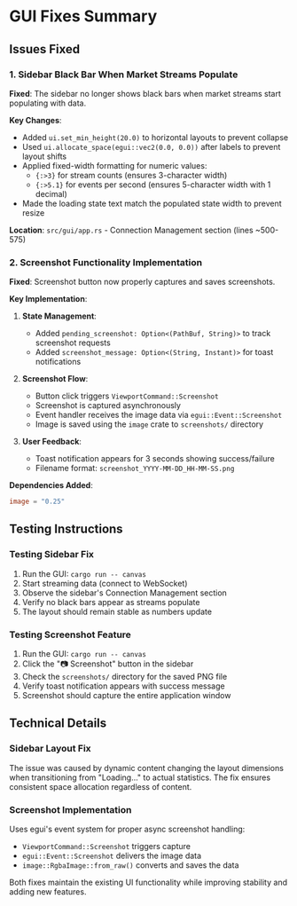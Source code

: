 # GUI Fixes Summary

## Issues Fixed

### 1. Sidebar Black Bar When Market Streams Populate

**Fixed**: The sidebar no longer shows black bars when market streams start populating with data.

**Key Changes**:
- Added `ui.set_min_height(20.0)` to horizontal layouts to prevent collapse
- Used `ui.allocate_space(egui::vec2(0.0, 0.0))` after labels to prevent layout shifts
- Applied fixed-width formatting for numeric values:
  - `{:>3}` for stream counts (ensures 3-character width)
  - `{:>5.1}` for events per second (ensures 5-character width with 1 decimal)
- Made the loading state text match the populated state width to prevent resize

**Location**: `src/gui/app.rs` - Connection Management section (lines ~500-575)

### 2. Screenshot Functionality Implementation

**Fixed**: Screenshot button now properly captures and saves screenshots.

**Key Implementation**:
1. **State Management**:
   - Added `pending_screenshot: Option<(PathBuf, String)>` to track screenshot requests
   - Added `screenshot_message: Option<(String, Instant)>` for toast notifications

2. **Screenshot Flow**:
   - Button click triggers `ViewportCommand::Screenshot`
   - Screenshot is captured asynchronously
   - Event handler receives the image data via `egui::Event::Screenshot`
   - Image is saved using the `image` crate to `screenshots/` directory

3. **User Feedback**:
   - Toast notification appears for 3 seconds showing success/failure
   - Filename format: `screenshot_YYYY-MM-DD_HH-MM-SS.png`

**Dependencies Added**:
```toml
image = "0.25"
```

## Testing Instructions

### Testing Sidebar Fix
1. Run the GUI: `cargo run -- canvas`
2. Start streaming data (connect to WebSocket)
3. Observe the sidebar's Connection Management section
4. Verify no black bars appear as streams populate
5. The layout should remain stable as numbers update

### Testing Screenshot Feature
1. Run the GUI: `cargo run -- canvas`
2. Click the "📷 Screenshot" button in the sidebar
3. Check the `screenshots/` directory for the saved PNG file
4. Verify toast notification appears with success message
5. Screenshot should capture the entire application window

## Technical Details

### Sidebar Layout Fix
The issue was caused by dynamic content changing the layout dimensions when transitioning from "Loading..." to actual statistics. The fix ensures consistent space allocation regardless of content.

### Screenshot Implementation
Uses egui's event system for proper async screenshot handling:
- `ViewportCommand::Screenshot` triggers capture
- `egui::Event::Screenshot` delivers the image data
- `image::RgbaImage::from_raw()` converts and saves the data

Both fixes maintain the existing UI functionality while improving stability and adding new features.